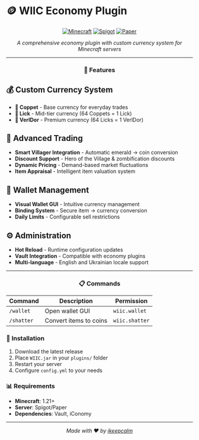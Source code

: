 # 🪙 WIIC Economy Plugin

<div align="center">

[![Minecraft](https://img.shields.io/badge/Minecraft-1.20+-brightgreen.svg)](https://minecraft.net)
[![Spigot](https://img.shields.io/badge/Spigot-Compatible-orange.svg)](https://spigotmc.org)
[![Paper](https://img.shields.io/badge/Paper-Optimized-blue.svg)](https://papermc.io)

*A comprehensive economy plugin with custom currency system for Minecraft servers*

---

### 🎯 **Features**

</div>

## 💰 **Custom Currency System**
- **🥉 Coppet** - Base currency for everyday trades
- **🥈 Lick** - Mid-tier currency (64 Coppets = 1 Lick)  
- **🥇 VerlDor** - Premium currency (64 Licks = 1 VerlDor)

## 🏪 **Advanced Trading**
- **Smart Villager Integration** - Automatic emerald → coin conversion
- **Discount Support** - Hero of the Village & zombification discounts
- **Dynamic Pricing** - Demand-based market fluctuations
- **Item Appraisal** - Intelligent item valuation system

## 🎒 **Wallet Management**
- **Visual Wallet GUI** - Intuitive currency management
- **Binding System** - Secure item → currency conversion
- **Daily Limits** - Configurable sell restrictions

## ⚙️ **Administration**
- **Hot Reload** - Runtime configuration updates
- **Vault Integration** - Compatible with economy plugins
- **Multi-language** - English and Ukrainian locale support

---

<div align="center">

### 📋 **Commands**

| Command | Description | Permission |
|---------|-------------|------------|
| `/wallet` | Open wallet GUI | `wiic.wallet` |
| `/shatter` | Convert items to coins | `wiic.shatter` |

</div>

### 🔧 **Installation**

1. Download the latest release
2. Place `WIIC.jar` in your `plugins/` folder
3. Restart your server
4. Configure `config.yml` to your needs

### 📊 **Requirements**

- **Minecraft**: 1.21+
- **Server**: Spigot/Paper
- **Dependencies**: Vault, iConomy

---

<div align="center">

*Made with ❤️ by [ikeepcalm](https://github.com/ikeepcalm)*

</div>
